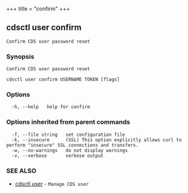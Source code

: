 +++
title = "confirm"
+++
## cdsctl user confirm

`Confirm CDS user password reset`

### Synopsis

`Confirm CDS user password reset`

```
cdsctl user confirm USERNAME TOKEN [flags]
```

### Options

```
  -h, --help   help for confirm
```

### Options inherited from parent commands

```
  -f, --file string   set configuration file
  -k, --insecure      (SSL) This option explicitly allows curl to perform "insecure" SSL connections and transfers.
  -w, --no-warnings   do not display warnings
  -v, --verbose       verbose output
```

### SEE ALSO

* [cdsctl user](/manual/components/cdsctl/user/)	 - `Manage CDS user`

